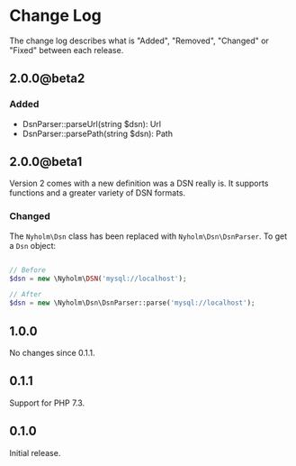 # Change Log

The change log describes what is "Added", "Removed", "Changed" or "Fixed" between each release.

## 2.0.0@beta2

### Added

* DsnParser::parseUrl(string $dsn): Url
* DsnParser::parsePath(string $dsn): Path

## 2.0.0@beta1

Version 2 comes with a new definition was a DSN really is. It supports functions
and a greater variety of DSN formats.

### Changed

The `Nyholm\Dsn` class has been replaced with `Nyholm\Dsn\DsnParser`. To get a `Dsn`
object:

```php

// Before
$dsn = new \Nyholm\DSN('mysql://localhost');

// After
$dsn = new \Nyholm\Dsn\DsnParser::parse('mysql://localhost');
```

## 1.0.0

No changes since 0.1.1.

## 0.1.1

Support for PHP 7.3.

## 0.1.0

Initial release.
